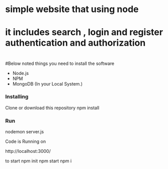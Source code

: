 # simple website that using node 
# it includes search , login and register authentication and authorization 
#  
#Below noted things you need to install the software


- Node.js
- NPM
- MongoDB (In your Local System.)



### Installing

Clone or download this repository
npm install


### Run
nodemon server.js


Code is Running on

http://localhost:3000/

  to start 
  npm init
  npm start
  npm i
